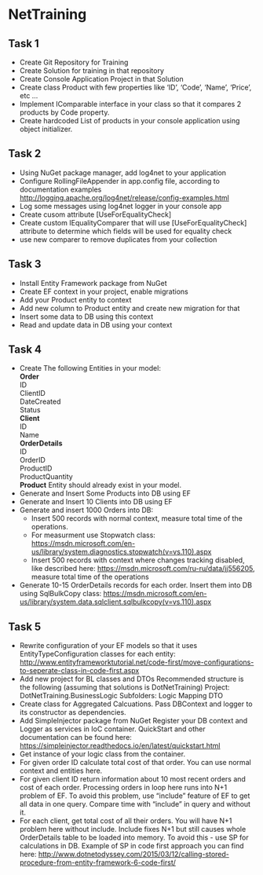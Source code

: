 # NetTraining

## Task 1
- Create Git Repository for Training
- Create Solution for training in that repository
- Create Console Application Project in that Solution
- Create class Product with few properties like ‘ID’, ‘Code’, ‘Name’, ‘Price’, etc …
- Implement IComparable interface in your class so that it compares 2 products by Code property.
- Create hardcoded List of products in your console application using object initializer.

## Task 2
- Using NuGet package manager, add log4net to your application
- Configure RollingFileAppender in app.config file, according to documentation examples http://logging.apache.org/log4net/release/config-examples.html
- Log some messages using log4net logger in your console app
- Create cusom attribute [UseForEqualityCheck]
- Create custom IEqualityComparer that will use [UseForEqualityCheck] attribute to determine which fields will be used for equality check
- use new comparer to remove duplicates from your collection

## Task 3
- Install Entity Framework package from NuGet
- Create EF context in your project, enable migrations
- Add your Product entity to context
- Add new column to Product entity and create new migration for that
- Insert some data to DB using this context
- Read and update data in DB using your context

## Task 4
- Create The following Entities in your model: <br />
**Order** <br />
ID <br />
ClientID <br />
DateCreated <br />
Status <br />
**Client** <br />
ID <br />
Name <br />
**OrderDetails** <br />
ID <br />
OrderID <br />
ProductID <br />
ProductQuantity <br />
**Product** Entity should already exist in your model.
- Generate and Insert Some Products into DB using EF
- Generate and Insert 10 Clients into DB using EF
- Generate and insert 1000 Orders into DB:
  - Insert 500 records with normal context, measure total time of the operations.
  - For measurment use Stopwatch class: https://msdn.microsoft.com/en-us/library/system.diagnostics.stopwatch(v=vs.110).aspx
  - Insert 500 records with context where changes tracking disabled, like described here: https://msdn.microsoft.com/ru-ru/data/jj556205, measure total time of the operations
- Generate 10-15 OrderDetails records for each order. Insert them into DB using SqlBulkCopy class: https://msdn.microsoft.com/en-us/library/system.data.sqlclient.sqlbulkcopy(v=vs.110).aspx

## Task 5
- Rewrite configuration of your EF models so that it uses EntityTypeConfiguration classes for each entity: http://www.entityframeworktutorial.net/code-first/move-configurations-to-seperate-class-in-code-first.aspx
- Add new project for BL classes and DTOs
Recommended structure is the following (assuming that solutions is DotNetTraining)
Project: DotNetTraining.BusinessLogic
Subfolders:
Logic
Mapping
DTO
- Create class for Aggregated Calcuations.
Pass DBContext and logger to its constructor as dependencies.
- Add SimpleInjector package from NuGet
Register your DB context and Logger as services in IoC container.
QuickStart and other documentation can be found here: https://simpleinjector.readthedocs.io/en/latest/quickstart.html 
- Get instance of your logic class from the container.
- For given order ID calculate total cost of that order.
You can use normal context and entities here.
- For given client ID return information about 10 most recent orders and cost of each order.
Processing orders in loop here runs into N+1 problem of EF.
To avoid this problem, use “include” feature of EF to get all data in one query.
Compare time with “include” in query and without it.
- For each client, get total cost of all their orders.
You will have N+1 problem here without include.
Include fixes N+1 but still causes whole OrderDetails table to be loaded into memory.
To avoid this - use SP for calculations in DB.
Example of SP in code first approach you can find here: http://www.dotnetodyssey.com/2015/03/12/calling-stored-procedure-from-entity-framework-6-code-first/ 